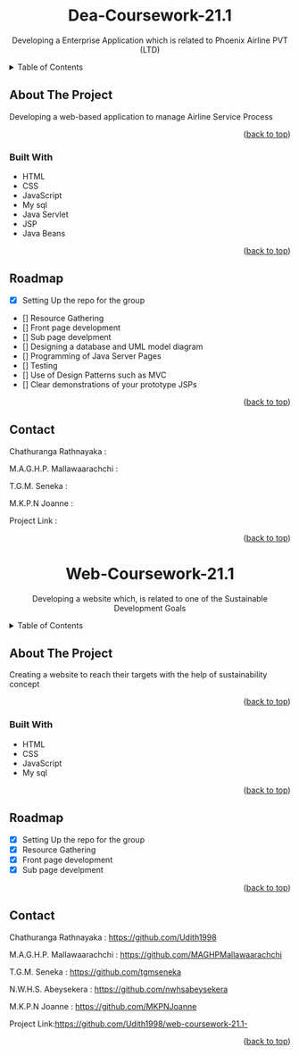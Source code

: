<div id="top"></div>
<h1 align="center">Dea-Coursework-21.1</h1>
<p align="center"> Developing a Enterprise Application which is related to Phoenix Airline PVT (LTD) </p>
<details>
  <summary>Table of Contents</summary>
  <ol>
    <li>
      <a href="#about-the-project">About The Project</a>
      <ul>
        <li><a href="#built-with">Built With</a></li>
      </ul>
    <li><a href="#roadmap">Roadmap</a></li>
    <li><a href="#contact">Contact</a></li>
    <li><a href="#acknowledgments">Acknowledgments</a></li>
  </ol>
</details>


## About The Project
Developing a web-based application to manage Airline Service Process

<p align="right">(<a href="#top">back to top</a>)</p>

### Built With
* HTML
* CSS
* JavaScript
* My sql
* Java Servlet
* JSP
* Java Beans

<p align="right">(<a href="#top">back to top</a>)</p>

## Roadmap
- [x] Setting Up the repo for the group
- [] Resource Gathering
- [] Front page development
- [] Sub page develpment
- [] Designing a database and UML model diagram 
- [] Programming of Java Server Pages 
- [] Testing
- [] Use of Design Patterns such as MVC 
- [] Clear demonstrations of your prototype JSPs 

<p align="right">(<a href="#top">back to top</a>)</p>

## Contact
Chathuranga Rathnayaka : 

M.A.G.H.P. Mallawaarachchi : 

T.G.M. Seneka : 

M.K.P.N Joanne  :  

Project Link  :
<p align="right">(<a href="#top">back to top</a>)</p>



  
  
    

<div id="top"></div>
<h1 align="center">Web-Coursework-21.1</h1>
<p align="center"> Developing a website which, is related to one of the Sustainable Development Goals </p>
<details>
  <summary>Table of Contents</summary>
  <ol>
    <li>
      <a href="#about-the-project">About The Project</a>
      <ul>
        <li><a href="#built-with">Built With</a></li>
      </ul>
    <li><a href="#roadmap">Roadmap</a></li>
    <li><a href="#contact">Contact</a></li>
    <li><a href="#acknowledgments">Acknowledgments</a></li>
  </ol>
</details>


## About The Project
Creating a website to reach their targets with the help of sustainability concept

<p align="right">(<a href="#top">back to top</a>)</p>

### Built With
* HTML
* CSS
* JavaScript
* My sql

<p align="right">(<a href="#top">back to top</a>)</p>

## Roadmap
- [x] Setting Up the repo for the group
- [x] Resource Gathering
- [x] Front page development
- [x] Sub page develpment

<p align="right">(<a href="#top">back to top</a>)</p>

## Contact
Chathuranga Rathnayaka : https://github.com/Udith1998

M.A.G.H.P. Mallawaarachchi : https://github.com/MAGHPMallawaarachchi

T.G.M. Seneka : https://github.com/tgmseneka

N.W.H.S. Abeysekera : https://github.com/nwhsabeysekera

M.K.P.N Joanne  :  https://github.com/MKPNJoanne

Project Link:https://github.com/Udith1998/web-coursework-21.1-
<p align="right">(<a href="#top">back to top</a>)</p>



  
  
    
